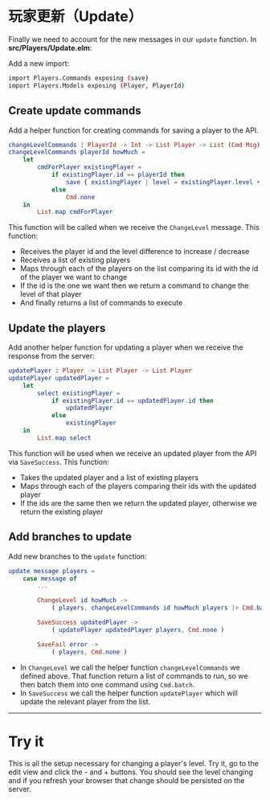 # 玩家更新（Update）

Finally we need to account for the new messages in our `update` function. In __src/Players/Update.elm__:

Add a new import:

```bash
import Players.Commands exposing (save)
import Players.Models exposing (Player, PlayerId)
```

## Create update commands

Add a helper function for creating commands for saving a player to the API.

```elm
changeLevelCommands : PlayerId -> Int -> List Player -> List (Cmd Msg)
changeLevelCommands playerId howMuch =
    let
        cmdForPlayer existingPlayer =
            if existingPlayer.id == playerId then
                save { existingPlayer | level = existingPlayer.level + howMuch }
            else
                Cmd.none
    in
        List.map cmdForPlayer
```

This function will be called when we receive the `ChangeLevel` message. This function:

- Receives the player id and the level difference to increase / decrease
- Receives a list of existing players
- Maps through each of the players on the list comparing its id with the id of the player we want to change
- If the id is the one we want then we return a command to change the level of that player
- And finally returns a list of commands to execute

## Update the players

Add another helper function for updating a player when we receive the response from the server:

```elm
updatePlayer : Player -> List Player -> List Player
updatePlayer updatedPlayer =
    let
        select existingPlayer =
            if existingPlayer.id == updatedPlayer.id then
                updatedPlayer
            else
                existingPlayer
    in
        List.map select
```

This function will be used when we receive an updated player from the API via `SaveSuccess`. This function:

- Takes the updated player and a list of existing players
- Maps through each of the players comparing their ids with the updated player
- If the ids are the same then we return the updated player, otherwise we return the existing player

## Add branches to update

Add new branches to the `update` function:

```elm
update message players =
    case message of
        ...

        ChangeLevel id howMuch ->
            ( players, changeLevelCommands id howMuch players |> Cmd.batch )

        SaveSuccess updatedPlayer ->
            ( updatePlayer updatedPlayer players, Cmd.none )

        SaveFail error ->
            ( players, Cmd.none )
```

- In `ChangeLevel` we call the helper function `changeLevelCommands` we defined above. That function return a list of commands to run, so we then batch them into one command using `Cmd.batch`.
- In `SaveSuccess` we call the helper function `updatePlayer` which will update the relevant player from the list.

---

# Try it

This is all the setup necessary for changing a player's level. Try it, go to the edit view and click the - and + buttons. You should see the level changing and if you refresh your browser that change should be persisted on the server.
